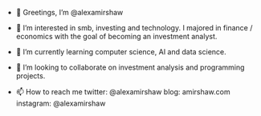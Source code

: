 - 👋 Greetings, I’m @alexamirshaw
- 👀 I’m interested in smb, investing and technology. I majored in finance / economics with the goal of becoming an investment analyst.
  
- 🌱 I’m currently learning computer science, AI and data science.

- 💞️ I’m looking to collaborate on investment analysis and programming projects.

- 📫 How to reach me twitter: @alexamirshaw blog: amirshaw.com instagram: @alexamirshaw

<!---
alexamirshaw/alexamirshaw is a ✨ special ✨ repository because its `README.md` (this file) appears on your GitHub profile.
You can click the Preview link to take a look at your changes.
--->
